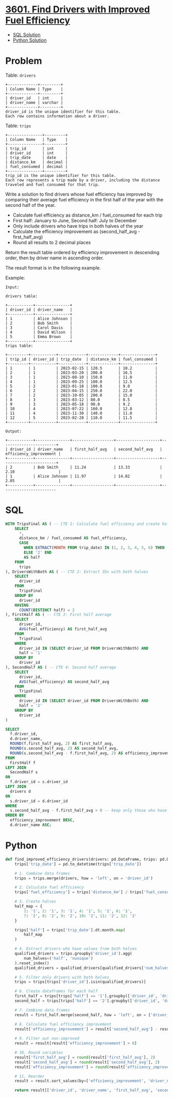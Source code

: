 # [3601. Find Drivers with Improved Fuel Efficiency](https://leetcode.com/problems/find-drivers-with-improved-fuel-efficiency/)

* [SQL Solution](https://leetcode.com/problems/find-drivers-with-improved-fuel-efficiency/solutions/7174096/using-ctes-by-atamalu123-8763/)
* [Python Solution](https://leetcode.com/problems/find-drivers-with-improved-fuel-efficiency/solutions/7174175/11-steps-by-atamalu123-171e/)

# Problem

Table: `drivers`

```
+-------------+---------+
| Column Name | Type    |
+-------------+---------+
| driver_id   | int     |
| driver_name | varchar |
+-------------+---------+
driver_id is the unique identifier for this table.
Each row contains information about a driver.
```

Table: `trips`

```
+---------------+---------+
| Column Name   | Type    |
+---------------+---------+
| trip_id       | int     |
| driver_id     | int     |
| trip_date     | date    |
| distance_km   | decimal |
| fuel_consumed | decimal |
+---------------+---------+
trip_id is the unique identifier for this table.
Each row represents a trip made by a driver, including the distance traveled and fuel consumed for that trip.
```

Write a solution to find drivers whose fuel efficiency has improved by comparing their average fuel efficiency in the first half of the year with the second half of the year.

* Calculate fuel efficiency as distance_km / fuel_consumed for each trip
* First half: January to June, Second half: July to December
* Only include drivers who have trips in both halves of the year
* Calculate the efficiency improvement as (second_half_avg - first_half_avg)
* Round all results to 2 decimal places

Return the result table ordered by efficiency improvement in descending order, then by driver name in ascending order.

The result format is in the following example.

 

Example:

```
Input:

drivers table:

+-----------+---------------+
| driver_id | driver_name   |
+-----------+---------------+
| 1         | Alice Johnson |
| 2         | Bob Smith     |
| 3         | Carol Davis   |
| 4         | David Wilson  |
| 5         | Emma Brown    |
+-----------+---------------+
trips table:

+---------+-----------+------------+-------------+---------------+
| trip_id | driver_id | trip_date  | distance_km | fuel_consumed |
+---------+-----------+------------+-------------+---------------+
| 1       | 1         | 2023-02-15 | 120.5       | 10.2          |
| 2       | 1         | 2023-03-20 | 200.0       | 16.5          |
| 3       | 1         | 2023-08-10 | 150.0       | 11.0          |
| 4       | 1         | 2023-09-25 | 180.0       | 12.5          |
| 5       | 2         | 2023-01-10 | 100.0       | 9.0           |
| 6       | 2         | 2023-04-15 | 250.0       | 22.0          |
| 7       | 2         | 2023-10-05 | 200.0       | 15.0          |
| 8       | 3         | 2023-03-12 | 80.0        | 8.5           |
| 9       | 3         | 2023-05-18 | 90.0        | 9.2           |
| 10      | 4         | 2023-07-22 | 160.0       | 12.8          |
| 11      | 4         | 2023-11-30 | 140.0       | 11.0          |
| 12      | 5         | 2023-02-28 | 110.0       | 11.5          |
+---------+-----------+------------+-------------+---------------+
```
```
Output:

+-----------+---------------+------------------+-------------------+------------------------+
| driver_id | driver_name   | first_half_avg   | second_half_avg   | efficiency_improvement |
+-----------+---------------+------------------+-------------------+------------------------+
| 2         | Bob Smith     | 11.24            | 13.33             | 2.10                   |
| 1         | Alice Johnson | 11.97            | 14.02             | 2.05                   |
+-----------+---------------+------------------+-------------------+------------------------
```

# SQL

```sql
WITH TripsFinal AS ( -- CTE 1: Calculate fuel efficiency and create halves
    SELECT
      *,
      distance_km / fuel_consumed AS fuel_efficiency,
      CASE 
        WHEN EXTRACT(MONTH FROM trip_date) IN (1, 2, 3, 4, 5, 6) THEN '1'
        ELSE '2' END
        AS half
    FROM
      trips
), DriversWithBoth AS ( -- CTE 2: Extract IDs with both halves
    SELECT
      driver_id
    FROM
      TripsFinal
    GROUP BY
      driver_id
    HAVING
      COUNT(DISTINCT half) = 2
), FirstHalf AS ( -- CTE 3: First half average
    SELECT
      driver_id,
      AVG(fuel_efficiency) AS first_half_avg
    FROM
      TripsFinal
    WHERE
      driver_id IN (SELECT driver_id FROM DriversWithBoth) AND
      half = '1'
    GROUP BY
      driver_id
), SecondHalf AS ( -- CTE 4: Second half average
    SELECT
      driver_id,
      AVG(fuel_efficiency) AS second_half_avg
    FROM
      TripsFinal
    WHERE
      driver_id IN (SELECT driver_id FROM DriversWithBoth) AND
      half = '2'
    GROUP BY
      driver_id
)

SELECT
  f.driver_id,
  d.driver_name,
  ROUND(f.first_half_avg, 2) AS first_half_avg,
  ROUND(s.second_half_avg, 2) AS second_half_avg,
  ROUND(s.second_half_avg - f.first_half_avg, 2) AS efficiency_improvement
FROM
  FirstHalf f
LEFT JOIN
  SecondHalf s
ON 
  f.driver_id = s.driver_id
LEFT JOIN
  drivers d
ON
  s.driver_id = d.driver_id
WHERE
  s.second_half_avg - f.first_half_avg > 0 -- keep only those who have improved
ORDER BY
  efficiency_improvement DESC,
  d.driver_name ASC;
```

# Python

```python
def find_improved_efficiency_drivers(drivers: pd.DataFrame, trips: pd.DataFrame) -> pd.DataFrame:
    trips['trip_date'] = pd.to_datetime(trips['trip_date'])

    # 1. Combine data frames
    trips = trips.merge(drivers, how = 'left', on = 'driver_id')

    # 2. Calculate fuel efficiency
    trips['fuel_efficiency'] = trips['distance_km'] / trips['fuel_consumed']

    # 3. Create halves
    half_map = {
        1: '1', 2: '1', 3: '1', 4: '1', 5: '1', 6: '1',
        7: '2', 8: '2', 9: '2', 10: '2', 11: '2', 12: '2'
    }

    trips['half'] = trips['trip_date'].dt.month.map(
        half_map
    )

    # 4. Extract drivers who have values from both halves
    qualified_drivers = trips.groupby('driver_id').agg(
        num_halves=('half', 'nunique')
    ).reset_index()
    qualified_drivers = qualified_drivers[qualified_drivers['num_halves'] == 2]['driver_id']

    # 5. Filter only drivers with both halves
    trips = trips[trips['driver_id'].isin(qualified_drivers)]

    # 6. Create dataframes for each half
    first_half = trips[trips['half'] == '1'].groupby(['driver_id', 'driver_name'])['fuel_efficiency'].mean().reset_index(name = 'first_half_avg')
    second_half = trips[trips['half'] == '2'].groupby(['driver_id', 'driver_name'])['fuel_efficiency'].mean().reset_index(name = 'second_half_avg')

    # 7. Combine data frames
    result = first_half.merge(second_half, how = 'left', on = ['driver_id', 'driver_name'])

    # 8. Calculate fuel efficiency improvement
    result['efficiency_improvement'] = result['second_half_avg'] - result['first_half_avg']
    
    # 9. Filter out non-improved
    result = result[result['efficiency_improvement'] > 0]

    # 10. Round variables
    result['first_half_avg'] = round(result['first_half_avg'], 2)
    result['second_half_avg'] = round(result['second_half_avg'], 2)
    result['efficiency_improvement'] = round(result['efficiency_improvement'], 2)

    # 11. Reorder
    result = result.sort_values(by=['efficiency_improvement', 'driver_name'], ascending = [False, True])

    return result[['driver_id', 'driver_name', 'first_half_avg', 'second_half_avg', 'efficiency_improvement']]

```
